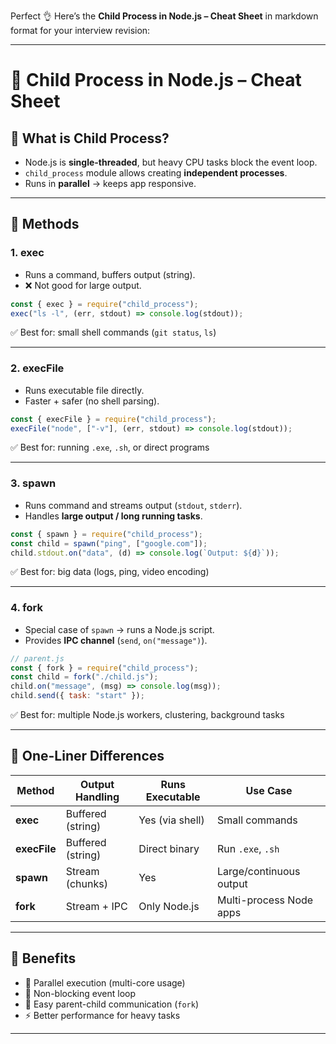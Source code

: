 Perfect 👌 Here’s the **Child Process in Node.js – Cheat Sheet** in markdown format for your interview revision:

---

# 📝 Child Process in Node.js – Cheat Sheet

## 🔹 What is Child Process?

- Node.js is **single-threaded**, but heavy CPU tasks block the event loop.
- `child_process` module allows creating **independent processes**.
- Runs in **parallel** → keeps app responsive.

---

## 🔹 Methods

### 1. **exec**

- Runs a command, buffers output (string).
- ❌ Not good for large output.

```js
const { exec } = require("child_process");
exec("ls -l", (err, stdout) => console.log(stdout));
```

✅ Best for: small shell commands (`git status`, `ls`)

---

### 2. **execFile**

- Runs executable file directly.
- Faster + safer (no shell parsing).

```js
const { execFile } = require("child_process");
execFile("node", ["-v"], (err, stdout) => console.log(stdout));
```

✅ Best for: running `.exe`, `.sh`, or direct programs

---

### 3. **spawn**

- Runs command and streams output (`stdout`, `stderr`).
- Handles **large output / long running tasks**.

```js
const { spawn } = require("child_process");
const child = spawn("ping", ["google.com"]);
child.stdout.on("data", (d) => console.log(`Output: ${d}`));
```

✅ Best for: big data (logs, ping, video encoding)

---

### 4. **fork**

- Special case of `spawn` → runs a Node.js script.
- Provides **IPC channel** (`send`, `on("message")`).

```js
// parent.js
const { fork } = require("child_process");
const child = fork("./child.js");
child.on("message", (msg) => console.log(msg));
child.send({ task: "start" });
```

✅ Best for: multiple Node.js workers, clustering, background tasks

---

## 🔹 One-Liner Differences

| Method       | Output Handling   | Runs Executable | Use Case                |
| ------------ | ----------------- | --------------- | ----------------------- |
| **exec**     | Buffered (string) | Yes (via shell) | Small commands          |
| **execFile** | Buffered (string) | Direct binary   | Run `.exe`, `.sh`       |
| **spawn**    | Stream (chunks)   | Yes             | Large/continuous output |
| **fork**     | Stream + IPC      | Only Node.js    | Multi-process Node apps |

---

## 🔹 Benefits

- 🚀 Parallel execution (multi-core usage)
- 🔄 Non-blocking event loop
- 📡 Easy parent-child communication (`fork`)
- ⚡ Better performance for heavy tasks

---
